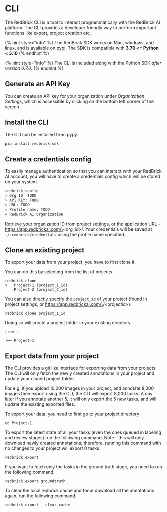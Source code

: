 # CLI

The RedBrick CLI is a tool to interact programmatically with the RedBrick AI platform. The CLI provides a developer friendly way to perform important functions like export, project creation etc.&#x20;

{% hint style="info" %}
The RedBrick SDK works on Mac, windows, and linux, and is available on [pypi](https://pypi.org/project/redbrick-sdk/). The SDK is compatible with **3.70 <= Python < 3.10**
{% endhint %}

{% hint style="info" %}
The CLI is included along with the Python SDK _after version 0.7.0._
{% endhint %}

## **Generate an API Key**

You can create an API key for your organization under _Organization Settings_, which is accessible by clicking on the bottom left corner of the screen.

## Install the CLI

The CLI can be installed from pypy.

```bash
pip install redbrick-sdk
```

## Create a credentials config

To easily manage authentication so that you can interact with your RedBrick AI account, you will have to create a credentials config which will be stored on your system.&#x20;

```bash
redbrick config
> Org ID: TODO
> API KEY: TODO
> URL: TODO
> Profile name: TODO
✔ RedBrick AI Organization
```

Retrieve your organization ID from project settings, or the application URL - https://app.redbrickai.com/\<org\_id>/. Your credentials will be saved at `~/.redbrick/credentials` using the profile name specified.&#x20;

## Clone an existing project

To export your data from your project, you have to first clone it.&#x20;

You can do this by selecting from the list of projects.

```
redbrick clone
>   Project-1 (project_1_id)
    Project-2 (project_2_id)
```

You can also directly specify the `project_id` of your project (found in project settings, or https://app.redbrickai.com/\<orgid>/\<projectid>).&#x20;

```
redbrick clone project_1_id
```

Doing so will create a project folder in your existing directory.&#x20;

```
tree .
.
└── Project-1
```

## Export data from your project

The CLI provides a git like interface for exporting data from your projects. The CLI will only fetch the newly created annotations in your project and update your cloned project folder.&#x20;

For e.g. if you upload 10,000 images in your project, and annotate 8,000 images then export using the CLI, the CLI will export 8,000 tasks. A day later if you annotate another 5, it will only export the 5 new tasks, and will update the existing exported files.

To export your data, you need to first go to your project directory

```
cd Project-1
```

To export the latest state of all your tasks (even the ones queued in labeling and review stages) run the following command. Note - this will only download newly created annotations; therefore, running this command with no changes to your project will export 0 tasks.&#x20;

```
redbrick export
```

If you want to fetch only the tasks in the ground truth stage, you need to run the following command.

```
redbrick export groundtruth
```

To clear the local redbrick cache and force download all the annotations again, run the following command.&#x20;

```
redbrick export --clear-cache
```
